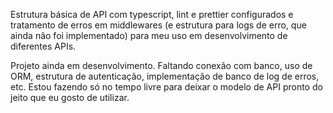 Estrutura básica de API com typescript, lint e prettier configurados e tratamento de erros em middlewares (e estrutura para logs de erro, que ainda não foi implementado) para meu uso em desenvolvimento de diferentes APIs.

Projeto ainda em desenvolvimento. Faltando conexão com banco, uso de ORM, estrutura de autenticação, implementação de banco de log de erros, etc.
Estou fazendo só no tempo livre para deixar o modelo de API pronto do jeito que eu gosto de utilizar.
